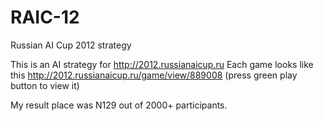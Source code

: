 # RAIC-12
Russian AI Cup 2012 strategy

This is an AI strategy for http://2012.russianaicup.ru
Each game looks like this http://2012.russianaicup.ru/game/view/889008 (press green play button to view it)

My result place was N129 out of 2000+ participants.
